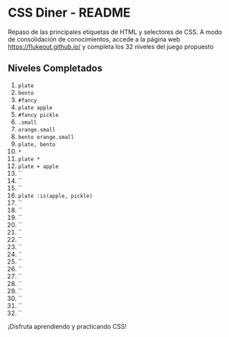 # CSS Diner - README

Repaso de las principales etiquetas de HTML y selectores de CSS. A modo de consolidación de conocimientos, accede a la página web https://flukeout.github.io/ y completa los 32 niveles del juego propuesto

## Niveles Completados

1. `plate`
2. `bento`
3. `#fancy`
4. `plate apple`
5. `#fancy pickle`
6. `.small`
7. `orange.small`
8. `bento orange.small`
9. `plate, bento`
10. `*`
11. `plate *`
12. `plate + apple`
13. ``
14. ``
15. ``
16. `plate :is(apple, pickle)`
17. ``
18. ``
19. ``
20. ``
21. ``
22. ``
23. ``
24. ``
25. ``
26. ``
27. ``
28. ``
29. ``
30. ``
31. ``
32. ``

¡Disfruta aprendiendo y practicando CSS!